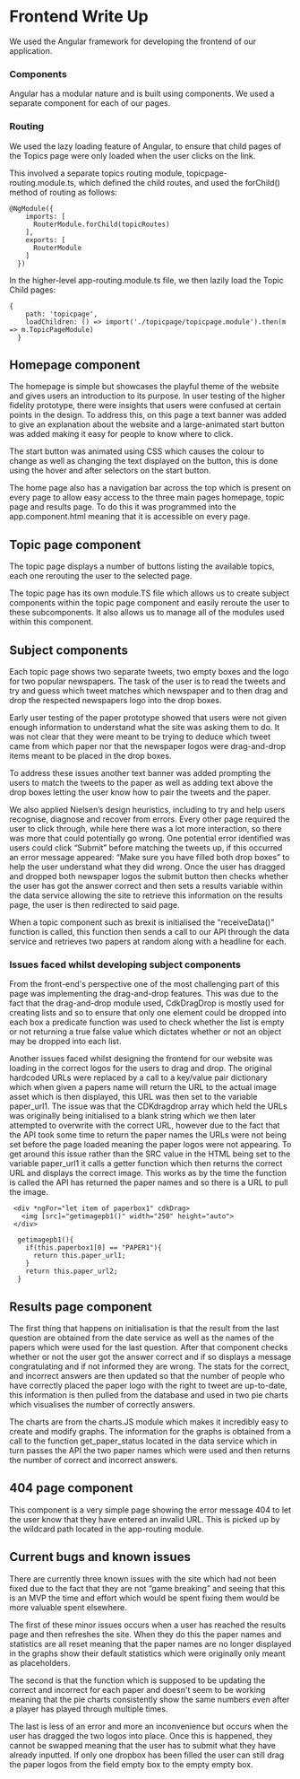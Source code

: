 # Frontend Write Up

We used the Angular framework for developing the frontend of our application.

### Components
Angular has a modular nature and is built using components. We used a separate component for each of our pages.

### Routing
We used the lazy loading feature of Angular, to ensure that child pages of the Topics page were only loaded when the user clicks on the link.

This involved a separate topics routing module, topicpage-routing.module.ts, which defined the child routes, and used the forChild() method of routing as follows:

```angular2html
@NgModule({
    imports: [
      RouterModule.forChild(topicRoutes)
    ],
    exports: [
      RouterModule
    ]
  })
```

In the higher-level app-routing.module.ts file, we then lazily load the Topic Child pages:

```angular2html
{
    path: 'topicpage',
    loadChildren: () => import('./topicpage/topicpage.module').then(m => m.TopicPageModule)
  }
```

## Homepage component

The homepage is simple but showcases the playful theme of the website and gives users an introduction to its purpose. In user testing of the higher fidelity prototype, there were insights that users were confused at certain points in the design. To address this, on this page a text banner was added to give an explanation about the website and a large-animated start button was added making it easy for people to know where to click.

The start button was animated using CSS which causes the colour to change as well as changing the text displayed on the button, this is done using the hover and after selectors on the start button.

The home page also has a navigation bar across the top which is present on every page to allow easy access to the three main pages homepage, topic page and results page. To do this it was programmed into the app.component.html meaning that it is accessible on every page.

## Topic page component

The topic page displays a number of buttons listing the available topics, each one rerouting the user to the selected page.

The topic page has its own module.TS file which allows us to create subject components within the topic page component and easily reroute the user to these subcomponents. It also allows us to manage all of the modules used within this component.

## Subject components

Each topic page shows two separate tweets, two empty boxes and the logo for two popular newspapers. The task of the user is to read the tweets and try and guess which tweet matches which newspaper and to then drag and drop the respected newspapers logo into the drop boxes.  

Early user testing of the paper prototype showed that users were not given enough information to understand what the site was asking them to do. It was not clear that they were meant to be trying to deduce which tweet came from which paper nor that the newspaper logos were drag-and-drop items meant to be placed in the drop boxes.

To address these issues another text banner was added prompting the users to match the tweets to the paper as well as adding text above the drop boxes letting the user know how to pair the tweets and the paper.

We also applied Nielsen’s design heuristics, including to try and help users recognise, diagnose and recover from errors.  Every other page required the user to click through, while here there was a lot more interaction, so there was more that could potentially go wrong.  One potential error identified was users could click “Submit” before matching the tweets up, if this occurred an error message appeared: “Make sure you have filled both drop boxes” to help the user understand what they did wrong. Once the user has dragged and dropped both newspaper logos the submit button then checks whether the user has got the answer correct and then sets a results variable within the data service allowing the site to retrieve this information on the results page, the user is then redirected to said page.

When a topic component such as brexit is initialised the “receiveData()” function is called, this function then sends a call to our API through the data service and retrieves two papers at random along with a headline for each.

###	Issues faced whilst developing subject components

From the front-end's perspective one of the most challenging part of this page was implementing the drag-and-drop features. This was due to the fact that the drag-and-drop module used, CdkDragDrop is mostly used for creating lists and so to ensure that only one element could be dropped into each box a predicate function was used to check whether the list is empty or not returning a true false value which dictates whether or not an object may be dropped into each list.

Another issues faced whilst designing the frontend for our website was loading in the correct logos for the users to drag and drop. The original hardcoded URLs were replaced by a call to a key/value pair dictionary which when given a papers name will return the URL to the actual image asset which is then displayed, this URL was then set to the variable paper_url1. The issue was that the CDKdragdrop array which held the URLs was originally being initialised to a blank string which we then later attempted to overwrite with the correct URL, however due to the fact that the API took some time to return the paper names the URLs were not being set before the page loaded meaning the paper logos were not appearing. To get around this issue rather than the SRC value in the HTML being set to the variable paper_url1 it calls a getter function which then returns the correct URL and displays the correct image. This works as by the time the function is called the API has returned the paper names and so there is a URL to pull the image.
```angular2html
 <div *ngFor="let item of paperbox1" cdkDrag>
   <img [src]="getimagepb1()" width="250" height="auto">
 </div>
```
```angular2html
  getimagepb1(){
    if(this.paperbox1[0] == "PAPER1"){
      return this.paper_url1;
    }
    return this.paper_url2;
  }
  ```


## Results page component

The first thing that happens on initialisation is that the result from the last question are obtained from the date service as well as the names of the papers which were used for the last question. After that component checks whether or not the user got the answer correct and if so displays a message congratulating and if not informed they are wrong. The stats for the correct, and incorrect answers are then updated so that the number of people who have correctly placed the paper logo with the right to tweet are up-to-date, this information is then pulled from the database and used in two pie charts which visualises the number of correctly answers.

The charts are from the charts.JS module which makes it incredibly easy to create and modify graphs. The information for the graphs is obtained from a call to the function get_paper_status located in the data service which in turn passes the API the two paper names which were used and then returns the number of correct and incorrect answers. 

## 404 page component
This component is a very simple page showing the error message 404 to let the user know that they have entered an invalid URL. This is picked up by the wildcard path located in the app-routing module.

## Current bugs and known issues

There are currently three known issues with the site which had not been fixed due to the fact that they are not “game breaking” and seeing that this is an MVP the time and effort which would be spent fixing them would be more valuable spent elsewhere.

The first of these minor issues occurs when a user has reached the results page and then refreshes the site. When they do this the paper names and statistics are all reset meaning that the paper names are no longer displayed in the graphs show their default statistics which were originally only meant as placeholders.

The second is that the function which is supposed to be updating the correct and incorrect for each paper and doesn't seem to be working meaning that the pie charts consistently show the same numbers even after a player has played through multiple times.

The last is less of an error and more an inconvenience but occurs when the user has dragged the two logos into place. Once this is happened, they cannot be swapped meaning that the user has to submit what they have already inputted. If only one dropbox has been filled the user can still drag the paper logos from the field empty box to the empty empty box.

